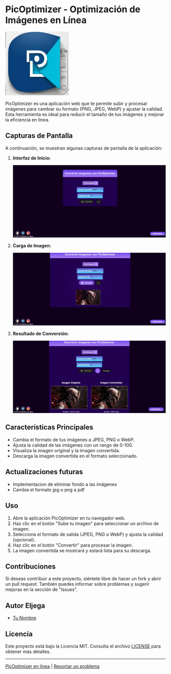 # PicOptimizer - Optimización de Imágenes en Línea

![PicOptimizer Logo](/static/imagenes/logo2.webp)

PicOptimizer es una aplicación web que te permite subir y procesar imágenes para cambiar su formato (PNG, JPEG, WebP) y ajustar la calidad. Esta herramienta es ideal para reducir el tamaño de tus imágenes y mejorar la eficiencia en línea.

## Capturas de Pantalla

A continuación, se muestran algunas capturas de pantalla de la aplicación:

1. **Interfaz de Inicio:**

   ![Inicio](/static/screenshots/inicio.webp)

2. **Carga de Imagen:**

   ![Carga de Imagen](/static/screenshots/carga-de-imagen.webp)

3. **Resultado de Conversión:**

   ![Resultado de Conversión](/static/screenshots/resultado-de-conversion.webp)

## Características Principales

- Cambia el formato de tus imágenes a JPEG, PNG o WebP.
- Ajusta la calidad de las imágenes con un rango de 0-100.
- Visualiza la imagen original y la imagen convertida.
- Descarga la imagen convertida en el formato seleccionado.

## Actualizaciones futuras

- Implementacion de eliminar fondo a las imágenes
- Cambia el formato jpg o png a pdf

## Uso

1. Abre la aplicación PicOptimizer en tu navegador web.
2. Haz clic en el botón "Sube tu imagen" para seleccionar un archivo de imagen.
3. Selecciona el formato de salida (JPEG, PNG o WebP) y ajusta la calidad (opcional).
4. Haz clic en el botón "Convertir" para procesar la imagen.
5. La imagen convertida se mostrará y estará lista para su descarga.

## Contribuciones

Si deseas contribuir a este proyecto, siéntete libre de hacer un fork y abrir un pull request. También puedes informar sobre problemas y sugerir mejoras en la sección de "Issues".

## Autor Eljega

- [Tu Nombre](https://github.com/eljega)

## Licencia

Este proyecto está bajo la Licencia MIT. Consulta el archivo [LICENSE](/LICENSE) para obtener más detalles.

---

[PicOptimizer en línea](https://picoptimizer.1.us-1.fl0.io) | [Reportar un problema](https://github.com/eljega/pic-optimizer/issues)
